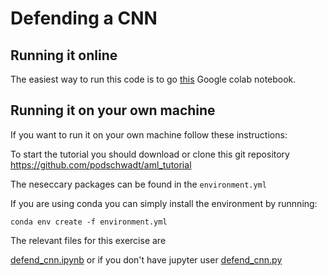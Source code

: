 
# Defending a CNN

## Running it online

The easiest way to run this code is to go [this](https://colab.research.google.com/drive/1tGvoArjJzev-F0X_8p97JCes3ozrVQAk) Google colab notebook.

## Running it on your own machine

If you want to run it on your own machine follow these instructions:

To start the tutorial you should download or clone this git repository https://github.com/podschwadt/aml_tutorial

The neseccary packages can be found in the `environment.yml`

If you are using conda you can simply install the environment by runnning:

`conda env create -f environment.yml`

The relevant files for this exercise are 

[defend_cnn.ipynb](defend_cnn.ipynb) or if you don't have jupyter user [defend_cnn.py](defend_cnn.py)
